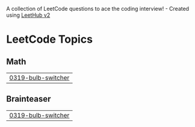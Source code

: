 A collection of LeetCode questions to ace the coding interview! - Created using [LeetHub v2](https://github.com/arunbhardwaj/LeetHub-2.0)
<!---LeetCode Topics Start-->
# LeetCode Topics
## Math
|  |
| ------- |
| [0319-bulb-switcher](https://github.com/karan96108/LeetCode-Questions-Solution/tree/master/0319-bulb-switcher) |
## Brainteaser
|  |
| ------- |
| [0319-bulb-switcher](https://github.com/karan96108/LeetCode-Questions-Solution/tree/master/0319-bulb-switcher) |
<!---LeetCode Topics End-->